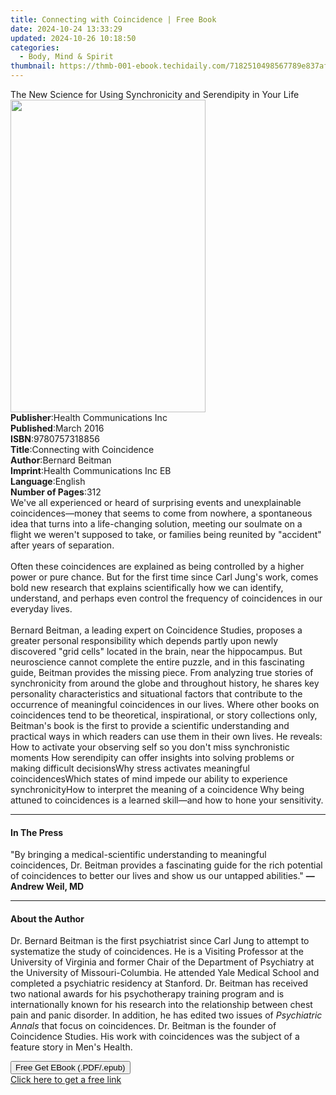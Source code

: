 ```yaml
---
title: Connecting with Coincidence | Free Book
date: 2024-10-24 13:33:29
updated: 2024-10-26 10:18:50
categories:
  - Body, Mind & Spirit
thumbnail: https://thmb-001-ebook.techidaily.com/7182510498567789e837af3af93ab7474f715644094b8f6f68cf765b64d890be.jpg
---
```

<main id="book-container">
  <div class="flex flex-col">
    <div class="book-brief flex-1 py-6 px-4 sm:p-6 md:py-10 md:px-8">
      <!-- brief-->
      <div class="book-brief-main">
        The New Science for Using Synchronicity and Serendipity in Your Life
      </div>
    </div>
    <div
      class="book-meta-info flex-1 grid gap-4 col-start-1 col-end-3 row-start-1 sm:mb-6 sm:grid-cols-4 lg:gap-6 lg:col-start-2 lg:row-end-6 lg:row-span-6 lg:mb-0"
    >
      <div
        class="book-meta-info-left place-content-center mt-4 p-4 text-sm leading-6 col-start-2 col-span-2 dark:text-slate-400"
      >
        <img
          class="w-full h-500 object-cover rounded-lg sm:h-255 sm:col-span-2 lg:col-span-full"
          src="https://img-001-ebook.techidaily.com/956d1eb119a2f2302379644387a66dcd8c302205ca5d9fbedb5353ac1b765cea.jpg"
          alt=""
          width="312"
          height="500"
        />
      </div>
      <div
        class="book-meta-info-right mt-2 col-start-1 row-start-2 col-span-3 self-center"
      >
        <!-- meta data  -->
        <div class="flex flex-col px-4 md:px-8">
          <div class="flex-1">
            <strong>Publisher</strong>:<span class="px-2"
              >Health Communications Inc</span
            >
          </div>
          <div class="flex-1">
            <strong>Published</strong>:<span class="px-2">March 2016</span>
          </div>
          <div class="flex-1">
            <strong>ISBN</strong>:<span class="px-2">9780757318856</span>
          </div>
          <div class="flex-1">
            <strong>Title</strong>:<span class="px-2"
              >Connecting with Coincidence</span
            >
          </div>
          <div class="flex-1">
            <strong>Author</strong>:<span class="px-2">Bernard Beitman</span>
          </div>
          <div class="flex-1">
            <strong>Imprint</strong>:<span class="px-2"
              >Health Communications Inc EB</span
            >
          </div>
          <div class="flex-1">
            <strong>Language</strong>:<span class="px-2">English</span>
          </div>
          <div class="flex-1">
            <strong>Number of Pages</strong>:<span class="px-2">312</span>
          </div>
        </div>
      </div>
    </div>
    <div class="book-description flex-1 py-6 px-4 sm:p-6 md:py-10 md:px-8">
      <div class="book-description-main">
        <div accordion-content="" id="description">
          We've all experienced or heard of surprising events and unexplainable
          coincidences—money that seems to come from nowhere, a spontaneous idea
          that turns into a life-changing solution, meeting our soulmate on a
          flight we weren't supposed to take, or families being reunited by
          "accident" after years of separation. <br />
          <br />Often these coincidences are explained as being controlled by a
          higher power or pure chance. But for the first time since Carl Jung's
          work, comes bold new research that explains scientifically how we can
          identify, understand, and perhaps even control the frequency of
          coincidences in our everyday lives. <br />
          <br />Bernard Beitman, a leading expert on Coincidence Studies,
          proposes a greater personal responsibility which depends partly upon
          newly discovered "grid cells" located in the brain, near the
          hippocampus. But neuroscience cannot complete the entire puzzle, and
          in this fascinating guide, Beitman provides the missing piece. From
          analyzing true stories of synchronicity from around the globe and
          throughout history, he shares key personality characteristics and
          situational factors that contribute to the occurrence of meaningful
          coincidences in our lives. Where other books on coincidences tend to
          be theoretical, inspirational, or story collections only, Beitman's
          book is the first to provide a scientific understanding and practical
          ways in which readers can use them in their own lives. He reveals:<br />
          How to activate your observing self so you don't miss synchronistic
          moments How serendipity can offer insights into solving problems or
          making difficult decisionsWhy stress activates meaningful
          coincidencesWhich states of mind impede our ability to experience
          synchronicityHow to interpret the meaning of a coincidence Why being
          attuned to coincidences is a learned skill—and how to hone your
          sensitivity.
        </div>
        <div class="accordion-fader"></div>
      </div>
    </div>
    <div class="book-excerpts flex-1 py-6 px-4 sm:p-6 md:py-10 md:px-8">
      <!-- excerpts-->
      <div class="book-excerpts-main">
        <hr />
        <h4 class="placeholder placeholder-heading">
          <span>In The Press</span>
        </h4>
        <p>
          "By bringing a medical-scientific understanding to meaningful
          coincidences, Dr. Beitman provides a fascinating guide for the rich
          potential of coincidences to better our lives and show us our untapped
          abilities." <b>—Andrew Weil, MD</b>
        </p>
      </div>
    </div>
    <div class="book-about-author flex-1 py-6 px-4 sm:p-6 md:py-10 md:px-8">
      <!-- about author-->
      <div class="book-main-author-main">
        <hr />
        <h4 class="placeholder placeholder-heading">
          <span>About the Author</span>
        </h4>
        <p>
          Dr. Bernard Beitman is the first psychiatrist since Carl Jung to
          attempt to systematize the study of coincidences. He is a Visiting
          Professor at the University of Virginia and former Chair of the
          Department of Psychiatry at the University of Missouri-Columbia. He
          attended Yale Medical School and completed a psychiatric residency at
          Stanford. Dr. Beitman has received two national awards for his
          psychotherapy training program and is internationally known for his
          research into the relationship between chest pain and panic disorder.
          In addition, he has edited two issues of
          <i>Psychiatric Annals</i> that focus on coincidences. Dr. Beitman is
          the founder of Coincidence Studies. His work with coincidences was the
          subject of a feature story in Men's Health.
        </p>
      </div>
    </div>
    <div class="book-free-get flex-1 py-6 px-4 sm:p-6 md:py-10 md:px-8">
      <button
        id="btn-free-get"
        class="bg-blue-500 hover:bg-blue-700 text-white font-bold py-2 px-4 rounded"
      >
        Free Get EBook (.PDF/.epub)
      </button>
      <div id="countdown-display" class="px-2 text-lg mt-2"></div>
      <a
        id="free-link"
        class="hidden bg-blue-500 hover:bg-blue-700 text-white font-bold py-2 px-4 rounded"
        href="https://www.ebooks.com/en-us/book/209650601/connecting-with-coincidence/bernard-beitman/"
        target="_blank"
        >Click here to get a free link</a
      >
    </div>
    <script>
      let countdownTime = 0;
      let countdownInterval = null;
      document
        .getElementById('btn-free-get')
        .addEventListener('click', startCountdown);
      function startCountdown() {
        countdownTime = new Date().getTime() + 60000 * 3;
        countdownInterval = setInterval(updateCountdown, 1000);
        document.getElementById('btn-free-get').disabled = true;
        document
          .getElementById('btn-free-get')
          .classList.add('bg-gray-500', 'cursor-not-allowed');
      }
      function updateCountdown() {
        let currentTime = new Date().getTime();
        let timeLeft = countdownTime - currentTime;
        let secondsLeft = Math.floor(timeLeft / 1000);
        document.getElementById('countdown-display').innerHTML =
          `Remaining time: ${secondsLeft} seconds.`;
        if (secondsLeft <= 0) {
          clearInterval(countdownInterval);
          document.getElementById('btn-free-get').classList.add('hidden');
          document.getElementById('free-link').classList.remove('hidden');
          document.getElementById('countdown-display').innerHTML = '';
        }
      }
    </script>
  </div>
</main>
